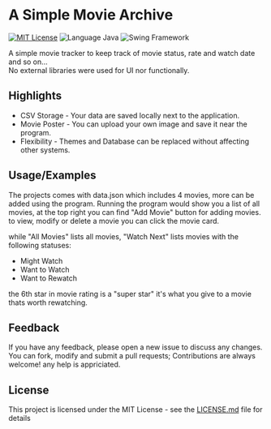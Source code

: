 
# A Simple Movie Archive


[![MIT License](https://img.shields.io/badge/License-MIT-blue.svg)](https://choosealicense.com/licenses/mit/)
![Language Java](https://img.shields.io/badge/Language-Java-yellow)
![Swing Framework](https://img.shields.io/badge/UI_Framework-Swing-green)


A simple movie tracker to keep track of movie status, rate and watch date and so on...  
No external libraries were used for UI nor functionally.

## Highlights

- CSV Storage - Your data are saved locally next to the application.
- Movie Poster - You can upload your own image and save it near the program.
- Flexibility - Themes and Database can be replaced without affecting other systems.


## Usage/Examples

The projects comes with data.json which includes 4 movies, more can be added using the program.
Running the program would show you a list of all movies, at the top right you can find "Add Movie" button for adding movies.  
to view, modify or delete a movie you can click the movie card.

while "All Movies" lists all movies, "Watch Next" lists movies with the following statuses:
- Might Watch
- Want to Watch
- Want to Rewatch

the 6th star in movie rating is a "super star" it's what you give to a movie thats worth rewatching.
## Feedback

If you have any feedback, please open a new issue to discuss any changes.  
You can fork, modify and submit a pull requests; Contributions are always welcome! any help is appriciated.


## License

This project is licensed under the MIT License - see the [LICENSE.md](LICENSE.md) file for details

